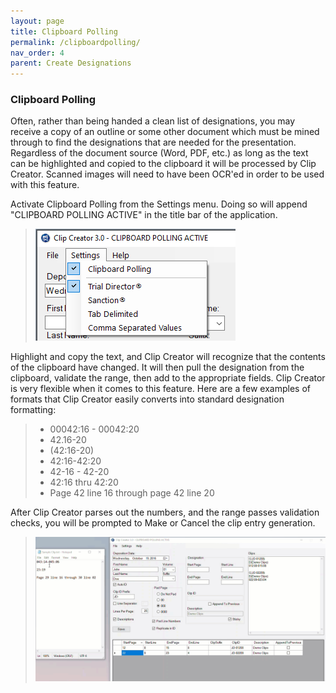 ```yaml
---
layout: page
title: Clipboard Polling
permalink: /clipboardpolling/
nav_order: 4
parent: Create Designations
---
```


### Clipboard Polling

Often, rather than being handed a clean list of designations, you may receive a copy of an outline or some other document which must be mined through to find the designations that are needed for the presentation. Regardless of the document source (Word, PDF, etc.) as long as the text can be highlighted and copied to the clipboard it will be processed by Clip Creator.  Scanned images will need to have been OCR'ed in order to be used with this feature.

Activate Clipboard Polling from the Settings menu.  Doing so will append "CLIPBOARD POLLING ACTIVE" in the title bar of the application.

> ![Screen Grab - Clipboard Polling Menu Item](../assets/ui_menu_settings_clipboardPollingActive.png)

Highlight and copy the text, and Clip Creator will recognize that the contents of the clipboard have changed.  It will then pull the designation from the clipboard, validate the range, then add to the appropriate fields. Clip Creator is very flexible when it comes to this feature. Here are a few examples of formats that Clip Creator easily converts into standard designation formatting:

> - 00042:16 - 00042:20
> - 42.16-20
> - (42:16-20)
> - 42:16-42:20
> - 42-16 - 42-20
> - 42:16 thru 42:20
> - Page 42 line 16 through page 42 line 20

After Clip Creator parses out the numbers, and the range passes validation checks, you will be prompted to Make or Cancel the clip entry generation.

> ![Screen Grab - Clipboard Polling Menu Item](../assets/clipboardPolling.gif)
